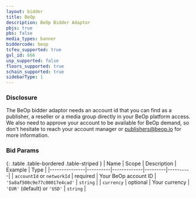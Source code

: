 ```yaml
---
layout: bidder
title: BeOp
description: BeOp Bidder Adaptor
pbjs: true
pbs: false
media_types: banner
biddercode: beop
tcfeu_supported: true
gvl_id: 666
usp_supported: false
floors_supported: true
schain_supported: true
sidebarType: 1
---
```


### Disclosure

The BeOp bidder adaptor needs an account id that you can find as a publisher, a reseller or a media group directly in your BeOp platform access. We also need to approve your account to be available for BeOp demand, so don't hesitate to reach your account manager or <publishers@beop.io> for more information.

### Bid Params

{: .table .table-bordered .table-striped }
| Name | Scope | Description | Example | Type |
|---------------|----------|-------------|---------|----------|
| `accountId` or `networkId` | required | Your BeOp account ID | `'5a8af500c9e77c00017e4cad'` | `string` |
| `currency` | optional | Your currency | `'EUR'` (default) or `'USD'` | `string` |
